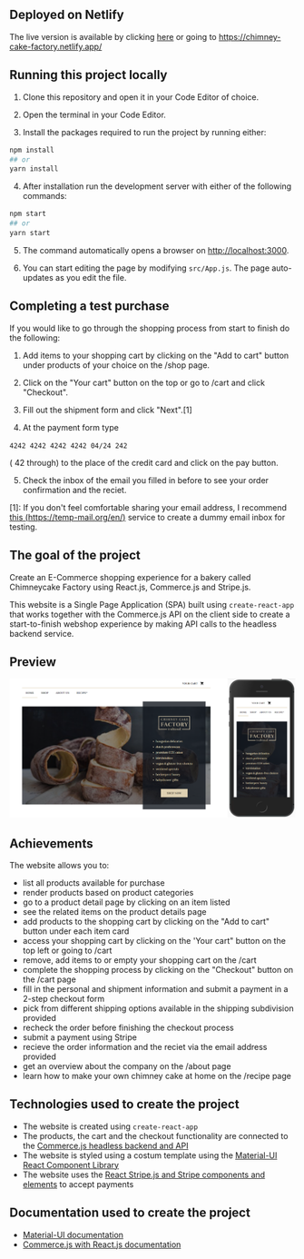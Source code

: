 ## Deployed on Netlify

The live version is available by clicking [here](https://chimney-cake-factory.netlify.app/) or going to https://chimney-cake-factory.netlify.app/

## Running this project locally

1. Clone this repository and open it in your Code Editor of choice.

2. Open the terminal in your Code Editor.

3. Install the packages required to run the project by running either:

```bash
npm install
## or
yarn install
```

4. After installation run the development server with either of the following commands:

```bash
npm start
## or
yarn start
```

5. The command automatically opens a browser on [http://localhost:3000](http://localhost:3000).

6. You can start editing the page by modifying `src/App.js`. The page auto-updates as you edit the file.

## Completing a test purchase

If you would like to go through the shopping process from start to finish do the following:

1. Add items to your shopping cart by clicking on the "Add to cart" button under products of your choice on the /shop page.

2. Click on the "Your cart" button on the top or go to /cart and click "Checkout".

3. Fill out the shipment form and click "Next".[1]

4. At the payment form type

`4242 4242 4242 4242 04/24 242`

( 42 through) to the place of the credit card and click on the pay button.

5. Check the inbox of the email you filled in before to see your order confirmation and the reciet.

[1]: If you don't feel comfortable sharing your email address, I recommend [this (https://temp-mail.org/en/)](https://temp-mail.org/en/) service to create a dummy email inbox for testing.

## The goal of the project

Create an E-Commerce shopping experience for a bakery called Chimneycake Factory using React.js, Commerce.js and Stripe.js.

This website is a Single Page Application (SPA) built using `create-react-app` that works together with the Commerce.js API on the client side to create a start-to-finish webshop experience by making API calls to the headless backend service.

## Preview

![Screenshot](screenshot.png)

## Achievements

The website allows you to:

- list all products available for purchase
- render products based on product categories
- go to a product detail page by clicking on an item listed
- see the related items on the product details page
- add products to the shopping cart by clicking on the "Add to cart" button under each item card
- access your shopping cart by clicking on the 'Your cart" button on the top left or going to /cart
- remove, add items to or empty your shopping cart on the /cart
- complete the shopping process by clicking on the "Checkout" button on the /cart page
- fill in the personal and shipment information and submit a payment in a 2-step checkout form
- pick from different shipping options available in the shipping subdivision provided
- recheck the order before finishing the checkout process
- submit a payment using Stripe
- recieve the order information and the reciet via the email address provided
- get an overview about the company on the /about page
- learn how to make your own chimney cake at home on the /recipe page

## Technologies used to create the project

- The website is created using `create-react-app`
- The products, the cart and the checkout functionality are connected to the [Commerce.js headless backend and API](https://commercejs.com/)
- The website is styled using a costum template using the [Material-UI React Component Library](https://material-ui.com/)
- The website uses the [React Stripe.js and Stripe components and elements](https://stripe.com/docs/stripe-js/react) to accept payments

## Documentation used to create the project

- [Material-UI documentation](https://material-ui.com/customization/theming/)
- [Commerce.js with React.js documentation](https://commercejs.com/docs/guides/products-react#that-wraps-it-up)
